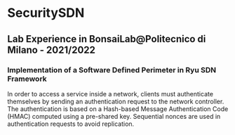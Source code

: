 # SecuritySDN
## Lab Experience in BonsaiLab@Politecnico di Milano - 2021/2022
### Implementation of a Software Defined Perimeter in Ryu SDN Framework
In order to access a service inside a network, clients must authenticate themselves by sending an authentication request to the network controller.
The authentication is based on a Hash-based Message Authentication Code (HMAC) computed using a pre-shared key. Sequential nonces are used in authentication requests to avoid replication.
